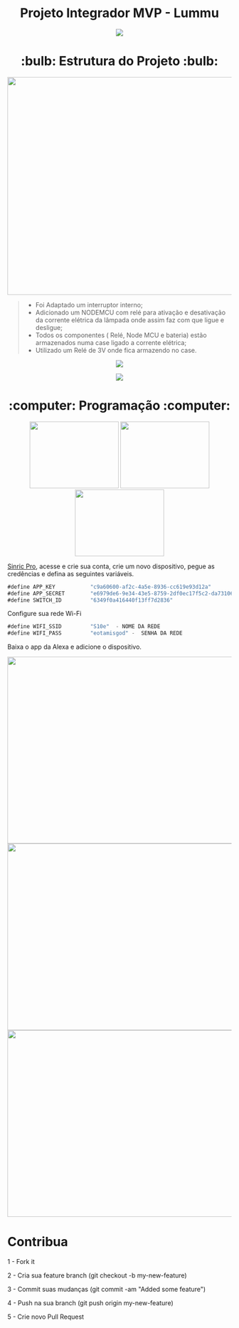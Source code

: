 <h1 align="center"> Projeto Integrador MVP - Lummu </h1>


<p align="center">
<img src="imagens/FuncionamentoProjeto.gif">
</p>

<h1 align="center"> :bulb: Estrutura do Projeto :bulb: </h1>

<p align="center">
<img src="imagens/EstruturaProjeto_page-0001.jpg" width="900" height="490">
</p>


> - Foi Adaptado um interruptor interno; 
> - Adicionado um NODEMCU com relé para ativação e desativação da corrente elétrica da lâmpada onde assim faz com que ligue e desligue;
> - Todos os componentes ( Relé, Node MCU e bateria) estão armazenados numa case ligado a corrente elétrica;
> - Utilizado um Relé de 3V onde fica armazendo no case.

<p align="center">
<img src="imagens/ComponentesInternos.jpeg">
</p>
<p align="center">
<img src="imagens/Lampada.jpeg">
</p>

<h1 align="center"> :computer: Programação :computer: </h1>

<p align="center">
<img src="imagens/LogoVScode.jpeg" width="200" height="150">
<img src="imagens/LogoSinricPro.jpeg" width="200" height="150">
<img src="imagens/LogoAlexa.jpeg" width="200" height="150">
</p>

[Sinric Pro](https://portal.sinric.pro/register), acesse e crie sua conta, crie um novo dispositivo, pegue as credências e defina as seguintes variáveis.


```js
#define APP_KEY           "c9a60600-af2c-4a5e-8936-cc619e93d12a" 
#define APP_SECRET        "e6979de6-9e34-43e5-8759-2df0ec17f5c2-da731060-ad89-4851-9303-1322fe232cfa"
#define SWITCH_ID         "6349f0a416440f13ff7d2836"
```
Configure sua rede Wi-Fi

```js
#define WIFI_SSID         "S10e"  - NOME DA REDE  
#define WIFI_PASS         "eotamisgod" -  SENHA DA REDE
```

Baixa o app da Alexa e adicione o dispositivo.

<img src="imagens/tutorialalexapt1.jpg" width="800" height="420">
<img src="imagens/tutorialalexapt2.jpg" width="800" height="420">
<img src="imagens/tutorialalexapt3.jpg" width="800" height="420">

# Contribua 

1 - Fork it

2 - Cria sua feature branch (git checkout -b my-new-feature)

3 - Commit suas mudanças (git commit -am "Added some feature")

4 - Push na sua branch (git push origin my-new-feature)

5 - Crie novo Pull Request